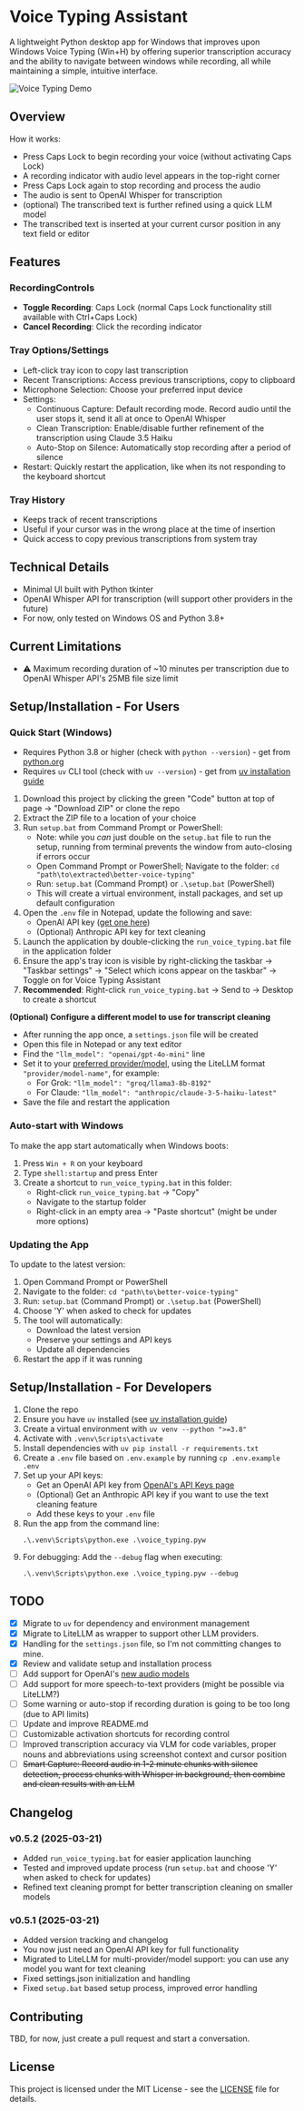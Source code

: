 # Voice Typing Assistant

A lightweight Python desktop app for Windows that improves upon Windows Voice Typing (Win+H) by offering superior transcription accuracy and the ability to navigate between windows while recording, all while maintaining a simple, intuitive interface.

![Voice Typing Demo](voice-typing-demo.gif)

## Overview

How it works:
- Press Caps Lock to begin recording your voice (without activating Caps Lock)
- A recording indicator with audio level appears in the top-right corner
- Press Caps Lock again to stop recording and process the audio
- The audio is sent to OpenAI Whisper for transcription
- (optional) The transcribed text is further refined using a quick LLM model
- The transcribed text is inserted at your current cursor position in any text field or editor

## Features

### RecordingControls
- **Toggle Recording**: Caps Lock (normal Caps Lock functionality still available with Ctrl+Caps Lock)
- **Cancel Recording**: Click the recording indicator

### Tray Options/Settings
- Left-click tray icon to copy last transcription
- Recent Transcriptions: Access previous transcriptions, copy to clipboard
- Microphone Selection: Choose your preferred input device
- Settings:
  - Continuous Capture: Default recording mode. Record audio until the user stops it, send it all at once to OpenAI Whisper
  - Clean Transcription: Enable/disable further refinement of the transcription using Claude 3.5 Haiku
  - Auto-Stop on Silence: Automatically stop recording after a period of silence
- Restart: Quickly restart the application, like when its not responding to the keyboard shortcut

### Tray History
- Keeps track of recent transcriptions
- Useful if your cursor was in the wrong place at the time of insertion
- Quick access to copy previous transcriptions from system tray

## Technical Details
- Minimal UI built with Python tkinter
- OpenAI Whisper API for transcription (will support other providers in the future)
- For now, only tested on Windows OS and Python 3.8+

## Current Limitations
- ⚠️ Maximum recording duration of ~10 minutes per transcription due to OpenAI Whisper API's 25MB file size limit

## Setup/Installation - For Users

### Quick Start (Windows)

* Requires Python 3.8 or higher (check with `python --version`) - get from [python.org](https://python.org)
* Requires `uv` CLI tool (check with `uv --version`) - get from [uv installation guide](https://docs.astral.sh/uv/getting-started/#installation)

1. Download this project by clicking the green "Code" button at top of page → "Download ZIP" or clone the repo
2. Extract the ZIP file to a location of your choice
3. Run `setup.bat` from Command Prompt or PowerShell:
   - Note: while you *can* just double on the `setup.bat` file to run the setup, running from terminal prevents the window from auto-closing if errors occur
   - Open Command Prompt or PowerShell; Navigate to the folder: `cd "path\to\extracted\better-voice-typing"`
   - Run: `setup.bat` (Command Prompt) or `.\setup.bat` (PowerShell)
   - This will create a virtual environment, install packages, and set up default configuration
4. Open the `.env` file in Notepad, update the following and save:
   - OpenAI API key ([get one here](https://platform.openai.com/api-keys))
   - (Optional) Anthropic API key for text cleaning
5. Launch the application by double-clicking the `run_voice_typing.bat` file in the application folder
6. Ensure the app's tray icon is visible by right-clicking the taskbar → "Taskbar settings" → "Select which icons appear on the taskbar" → Toggle on for Voice Typing Assistant
7. **Recommended**: Right-click `run_voice_typing.bat` → Send to → Desktop to create a shortcut

**(Optional) Configure a different model to use for transcript cleaning**

- After running the app once, a `settings.json` file will be created
- Open this file in Notepad or any text editor
- Find the `"llm_model": "openai/gpt-4o-mini"` line
- Set it to your [preferred provider/model](https://docs.litellm.ai/docs/providers), using the LiteLLM format `"provider/model-name"`, for example:
   - For Grok: `"llm_model": "groq/llama3-8b-8192"`
   - For Claude: `"llm_model": "anthropic/claude-3-5-haiku-latest"`
- Save the file and restart the application

### Auto-start with Windows
To make the app start automatically when Windows boots:
1. Press `Win + R` on your keyboard
2. Type `shell:startup` and press Enter
3. Create a shortcut to `run_voice_typing.bat` in this folder:
   - Right-click `run_voice_typing.bat` → "Copy"
   - Navigate to the startup folder
   - Right-click in an empty area → "Paste shortcut" (might be under more options)

### Updating the App
To update to the latest version:
1. Open Command Prompt or PowerShell
2. Navigate to the folder: `cd "path\to\better-voice-typing"`
3. Run: `setup.bat` (Command Prompt) or `.\setup.bat` (PowerShell)
4. Choose 'Y' when asked to check for updates
5. The tool will automatically:
   - Download the latest version
   - Preserve your settings and API keys
   - Update all dependencies
6. Restart the app if it was running

## Setup/Installation - For Developers

1. Clone the repo
2. Ensure you have `uv` installed (see [uv installation guide](https://docs.astral.sh/uv/getting-started/#installation))
3. Create a virtual environment with `uv venv --python ">=3.8"`
4. Activate with `.venv\Scripts\activate`
5. Install dependencies with `uv pip install -r requirements.txt`
6. Create a `.env` file based on `.env.example` by running `cp .env.example .env`
7. Set up your API keys:
   - Get an OpenAI API key from [OpenAI's API Keys page](https://platform.openai.com/api-keys)
   - (Optional) Get an Anthropic API key if you want to use the text cleaning feature
   - Add these keys to your `.env` file
8. Run the app from the command line:
   ```
   .\.venv\Scripts\python.exe .\voice_typing.pyw
   ```
9. For debugging: Add the `--debug` flag when executing:
   ```
   .\.venv\Scripts\python.exe .\voice_typing.pyw --debug
   ```

## TODO
- [x] Migrate to `uv` for dependency and environment management
- [x] Migrate to LiteLLM as wrapper to support other LLM providers.
- [x] Handling for the `settings.json` file, so I'm not committing changes to mine.
- [x] Review and validate setup and installation process
- [ ] Add support for OpenAI's [new audio models](https://platform.openai.com/docs/guides/audio)
- [ ] Add support for more speech-to-text providers (might be possible via LiteLLM?)
- [ ] Some warning or auto-stop if recording duration is going to be too long (due to API limits)
- [ ] Update and improve README.md
- [ ] Customizable activation shortcuts for recording control
- [ ] Improved transcription accuracy via VLM for code variables, proper nouns and abbreviations using screenshot context and cursor position
- [ ] ~~Smart Capture: Record audio in 1-2 minute chunks with silence detection, process chunks with Whisper in background, then combine and clean results with an LLM~~

## Changelog

### v0.5.2 (2025-03-21)
- Added `run_voice_typing.bat` for easier application launching
- Tested and improved update process (run `setup.bat` and choose 'Y' when asked to check for updates)
- Refined text cleaning prompt for better transcription cleaning on smaller models

### v0.5.1 (2025-03-21)
- Added version tracking and changelog
- You now just need an OpenAI API key for full functionality
- Migrated to LiteLLM for multi-provider/model support: you can use any model you want for text cleaning
- Fixed settings.json initialization and handling
- Fixed `setup.bat` based setup process, improved error handling

## Contributing

TBD, for now, just create a pull request and start a conversation.

## License

This project is licensed under the MIT License - see the [LICENSE](LICENSE) file for details.